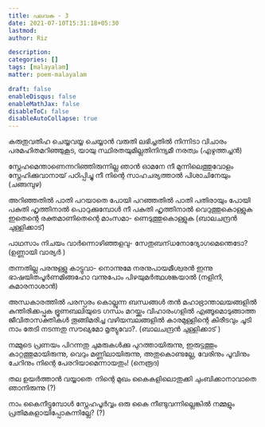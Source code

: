 ```yaml
---
title: പലവക - 3
date: 2021-07-10T15:31:18+05:30
lastmod:
author: Riz

description:
categories: []
tags: [malayalam]
matter: poem-malayalam

draft: false
enableDisqus: false
enableMathJax: false
disableToC: false
disableAutoCollapse: true
---
```


കരുതുവതിഹ ചെയ്യവയ്യ ചെയ്യാൻ
വരുതി ലഭിച്ചതിൽ നിന്നിടാ വിചാരം
പരമഹിതമറിഞ്ഞുകൂട, യായു
സ്ഥിരതയുമില്ലതിനിന്ദ്യമീ നരത്വം
(എഴുത്തച്ചൻ)

സ്നേഹമെന്താണെന്നറിഞ്ഞിരുന്നില്ല ഞാൻ
ഓമനേ നീ മുന്നിലെത്തുവോളം
സ്നേഹിക്കുവാനായ്‌ പഠിപ്പിച്ചു നീ നിന്റെ
സാഹചര്യത്താൽ പിശാചിനേയും
(ചങ്ങമ്പുഴ)

അറിഞ്ഞതിൽ പാതി പറയാതെ പോയി
പറഞ്ഞതിൽ പാതി പതിരായും പോയി
പകുതി ഹൃത്തിനാൽ പൊറുക്കുമ്പോൾ നീ
പകുതി ഹൃത്തിനാൽ വെറുത്തുകൊള്ളുക
ഇതെന്റെ രക്തമാണിതെന്റെ മാംസമാ-
ണെടുത്തുകൊള്ളുക
(ബാലചന്ദ്രൻ ചുള്ളിക്കാട്)

പാഥസാം നിചയം വാർന്നൊഴിഞ്ഞളവു-
സേതുബന്‌ധനോദ്യോഗമെന്തെടോ?
(ഉണ്ണായി വാര്യർ )

തന്നതില്ല പരനുള്ളു കാട്ടുവാ-
നൊന്നുമേ നരനുപായമീശ്വരൻ
ഇന്നു ഭാഷയിതപൂർണമിങ്ങഹോ
വന്നുപോം പിഴയുമർത്ഥശങ്കയാൽ
(നളിനി, കുമാരനാശാൻ)

അന്ധകാരത്തിൽ പരസ്പരം കൊല്ലുന്ന
ബന്ധങ്ങൾ തൻ മഹാഭ്രാന്താലയങ്ങളിൽ
കുന്തിരിക്കപ്പുക ഭ്രൂണബലിയുടെ
ഗന്ധം മറയ്ക്കും വിഹാരംഗളിൽ
എങ്ങൂമൊടുങ്ങാത്ത ജീവിതാസക്തികൾ
തൂങ്ങിമരിച്ച വഴിയമ്പലങ്ങളിൽ
കാരമുള്ളിന്റെ കിരീടവും ചൂടി നാം
തേടി നടന്നതു സൗഖ്യമോ മൃത്യുവോ?.
(ബാലചന്ദ്രൻ ചുള്ളിക്കാട്‌ )

നമ്മുടെ പ്രണയം പിറന്നതു
ചുമരുകൾക്കു പുറത്തായിരുന്നു,
ഇരുട്ടത്തും കാറ്റത്തുമായിരുന്നു,
വെറും മണ്ണിലായിരുന്നു,
അതുകൊണ്ടല്ലേ,
വേരിനും പൂവിനും ചേറിനും
നിന്റെ പേരറിയാമെന്നായതും!
(നെരൂദ)

തല ഉയർത്താൻ വയ്യാതെ 
നിന്റെ മുഖം കൈകളിലൊതുക്കി
ചുംബിക്കാനാവാതെ
ഞാനിരുന്നു
(?)

നാം കൈനീട്ടുമ്പോള്‍
സ്നേഹപൂര്‍വ്വം ഒരു കൈ നീണ്ടുവന്നില്ലെങ്കില്‍
നമ്മളും പ്രതിമകളായിപ്പോകുന്നില്ലേ?
(?)

